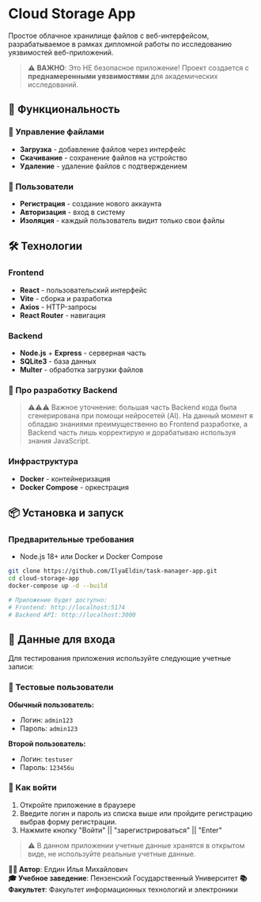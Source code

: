 # Cloud Storage App

Простое облачное хранилище файлов с веб-интерфейсом, разрабатываемое в рамках дипломной работы по исследованию уязвимостей веб-приложений.

> ⚠️ **ВАЖНО**: Это НЕ безопасное приложение! Проект создается с **преднамеренными уязвимостями** для академических исследований.

## 🚀 Функциональность

### 📁 Управление файлами

- **Загрузка** - добавление файлов через интерфейс
- **Скачивание** - сохранение файлов на устройство
- **Удаление** - удаление файлов с подтверждением

### 👤 Пользователи

- **Регистрация** - создание нового аккаунта
- **Авторизация** - вход в систему
- **Изоляция** - каждый пользователь видит только свои файлы

## 🛠 Технологии

### Frontend

- **React** - пользовательский интерфейс
- **Vite** - сборка и разработка
- **Axios** - HTTP-запросы
- **React Router** - навигация

### Backend

- **Node.js** + **Express** - серверная часть
- **SQLite3** - база данных
- **Multer** - обработка загрузки файлов

### 🤖 Про разработку Backend

> ⚠️⚠️⚠️ Важное уточнение: большая часть Backend кода была сгенерирована при помощи нейросетей (AI).
> На данный момент я обладаю знаниями преимущественно во Frontend разработке,
> а Backend часть лишь корректирую и дорабатываю используя знания JavaScript.

### Инфраструктура

- **Docker** - контейнеризация
- **Docker Compose** - оркестрация

## 📦 Установка и запуск

### Предварительные требования

- Node.js 18+ или Docker и Docker Compose

```bash
git clone https://github.com/IlyaEldin/task-manager-app.git
cd cloud-storage-app
docker-compose up -d --build

# Приложение будет доступно:
# Frontend: http://localhost:5174
# Backend API: http://localhost:3000
```

## 🔐 Данные для входа

Для тестирования приложения используйте следующие учетные записи:

### 👤 Тестовые пользователи

**Обычный пользователь:**

- Логин: `admin123`
- Пароль: `admin123`

**Второй пользователь:**

- Логин: `testuser`
- Пароль: `123456u`

### 🎯 Как войти

1. Откройте приложение в браузере
2. Введите логин и пароль из списка выше или пройдите регистрацию выбрав форму регистрации.
3. Нажмите кнопку "Войти" || "зарегистрироваться" || "Enter"

> ⚠️ В данном приложении учетные данные хранятся в открытом виде, не используйте реальные учетные данные.

**👨‍💻 Автор**: Елдин Илья Михайлович  
**🎓 Учебное заведение**: Пензенский Государственный Университет
**📚 Факультет**: Факультет информационных технологий и электроники
